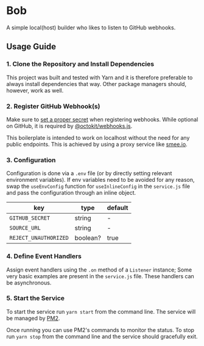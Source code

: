 # Bob

A simple local(host) builder who likes to listen to GitHub webhooks.

## Usage Guide

### 1. Clone the Repository and Install Dependencies

This project was built and tested with Yarn and it is therefore preferable to
always install dependencies that way. Other package managers should, however,
work as well.

### 2. Register GitHub Webhook(s)

Make sure to [set a proper secret](https://docs.github.com/en/free-pro-team@latest/developers/webhooks-and-events/securing-your-webhooks)
when registering webhooks. While optional on GitHub, it is required by
[@octokit/webhooks.js](https://github.com/octokit/webhooks.js).

This boilerplate is intended to work on localhost without the need for any
public endpoints. This is achieved by using a proxy service like
[smee.io](https://smee.io/).

### 3. Configuration

Configuration is done via a `.env` file (or by directly setting relevant
environment variables). If env variables need to be avoided for any reason, swap
the `useEnvConfig` function for `useInlineConfig` in the `service.js` file and
pass the configuration through an inline object.

| key                   | type     | default |
|-----------------------|----------|---------|
| `GITHUB_SECRET`       | string   | -       |
| `SOURCE_URL`          | string   | -       |
| `REJECT_UNAUTHORIZED` | boolean? | true    |

### 4. Define Event Handlers

Assign event handlers using the `.on` method of a `Listener` instance; Some
very basic examples are present in the `service.js` file. These handlers can
be asynchronous.

### 5. Start the Service

To start the service run `yarn start` from the command line. The service will be
managed by [PM2](https://pm2.keymetrics.io/).

Once running you can use PM2's commands to monitor the status. To stop run
`yarn stop` from the command line and the service should gracefully exit.
